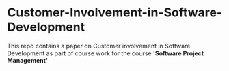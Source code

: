 # Customer-Involvement-in-Software-Development
This repo contains a paper on Customer involvement in Software Development as part of course work for the course **'Software Project Management'**
